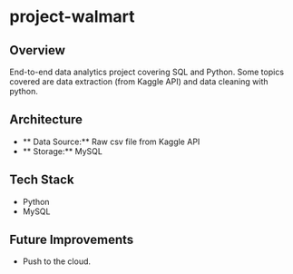 # project-walmart

## Overview
End-to-end data analytics project covering SQL and Python. Some topics covered are data extraction (from Kaggle API) and data cleaning with python.

## Architecture
- ** Data Source:** Raw csv file from Kaggle API
- ** Storage:** MySQL

## Tech Stack
- Python
- MySQL

## Future Improvements
- Push to the cloud.